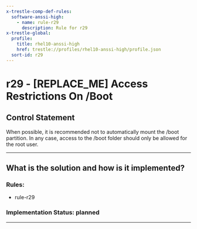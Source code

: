 ```yaml
---
x-trestle-comp-def-rules:
  software-anssi-high:
    - name: rule-r29
      description: Rule for r29
x-trestle-global:
  profile:
    title: rhel10-anssi-high
    href: trestle://profiles/rhel10-anssi-high/profile.json
  sort-id: r29
---
```


# r29 - \[REPLACE_ME\] Access Restrictions On /Boot

## Control Statement

When possible, it is recommended not to automatically mount the /boot partition. In any case, access to the /boot folder should only be allowed for the root user.

______________________________________________________________________

## What is the solution and how is it implemented?

<!-- For implementation status enter one of: implemented, partial, planned, alternative, not-applicable -->

<!-- Note that the list of rules under ### Rules: is read-only and changes will not be captured after assembly to JSON -->

<!-- Add control implementation description here for control: r29 -->

### Rules:

  - rule-r29

### Implementation Status: planned

______________________________________________________________________
